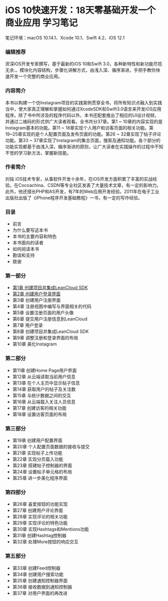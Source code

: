 # iOS 10快速开发：18天零基础开发一个商业应用 学习笔记 #

笔记环境：macOS 10.14.1、Xcode 10.1、Swift 4.2、iOS 12.1

### 编辑推荐 ###

资深iOS开发专家撰写，基于最新的iOS 10和Swift 3.0，各种新特性和新功能尽揽无余.。模块化内容结构，步骤化讲解方式，由浅入深、循序渐进，手把手教你快速开发一个完整的商业应用。
### 内容简介 ###

本书以构建一个仿Instagram项目的实践案例贯穿全书，将所有知识点融入到实践当中，使大家真正理解和掌握如何通过XcodeSDK和Swift3.0语言来开发iOS应用程序。除了书中所涉及的程序代码以外，本书还配套推出了相应的UI设计视频，并通过二维码的形式供广大读者观看。全书共分37章。第1 ~ 10章的内容实现的是Instagram基本的功能。第11 ~ 18章实现个人用户和访客页面的相关功能。第19~25章实现的是个人配置页面及发布页面的功能。第26 ~ 32章实现了帖子评论功能。第33 ~ 37章实现了Instagram的集合页面，搜索及通知功能。各个部分的功能实现都基于由浅入深，循序渐进的原则，让广大读者在实践操作的过程中不知不觉的学习新方法，掌握新技能。
### 作者简介 ###

刘铭 iOS技术专家，从事软件开发十余年，在iOS开发方面积累了丰富的实战经验。在Cocoachina、CSDN等专业社区发表了大量技术文章，有一定的影响力。此外，他还擅长PHP和AS开发，有7年的Web应用开发经验。2011年在电子工业出版社出版了《iPhone程序开发基础教程》一书，有一定的写作经验。
### 目录 ###
- 前言
- 为什么要写这本书
- 本书的主要内容和特色
- 本书面向的读者
- 如何阅读本书
- 勘误和支持
- 致谢

### 第一部分 ###
- [第1章 创建项目并集成LeanCloud SDK](https://github.com/CoderDream/iOS_10_Development_QuickStart_Guide/blob/master/chapter01.md)
-  [第2章 创建用户登录界面](https://github.com/CoderDream/iOS_10_Development_QuickStart_Guide/blob/master/chapter02.md)
- 第3章 创建用户注册界面
- 第4章 注册视图中编写与界面相关的代码
- 第5章 设置注册页面的用户头像
- 第6章 提交用户注册信息到LeanCloud
- 第7章 用户登录
- 第8章 创建项目并集成LeanCloud SDK
- 第9章 调整注册和登录界面的布局
- 第10章 美化Instagram

### 第二部分 ###
- 第11章 创建Home Page用户界面
- 第12章 从云端读取当前用户信息
- 第13章 在个人主页中显示帖子信息
- 第14章 获取用户的帖子及关注数
- 第15章 与统计数据之间的交互
- 第16章 从云端载入关注人员信息
- 第17章 创建访客的相关功能
- 第18章 设置访客页面的布局

### 第三部分 ###
- 第19章 创建用户配置界面
- 第20章 个人配置页面数据的接收与提交
- 第21章 实现帖子上传功能
- 第22章 实现分页载入功能
- 第23章 搭建帖子控制器的界面
- 第24章 设置帖子单元格的布局
- 第25章 进一步美化程序界面

### 第四部分 
- 第26章 喜爱按钮的功能实现
- 第27章 创建用户评论界面
- 第28章 实现评论的相关功能
- 第29章 实现评论的特色功能
- 第30章 实现Hashtags和Mentions功能
- 第31章 创建Hashtag控制器
- 第32章 处理More按钮的响应交互

### 第五部分 ###
- 第33章 创建Feed控制器
- 第34章 创建用户搜索功能
- 第35章 创建通知控制器界面
- 第36章 接收数据到通知控制器
- 第37章 对用户界面的再改进
